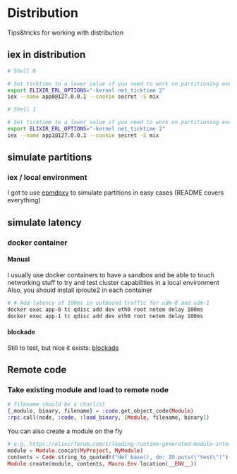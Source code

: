# Distribution

Tips&tricks for working with distribution

## iex in distribution

``` bash
# Shell 0

# Set ticktime to a lower value if you need to work on partitioning events etc
export ELIXIR_ERL_OPTIONS="-kernel net_ticktime 2"
iex --name app0@127.0.0.1 --cookie secret -S mix
```


``` bash
# Shell 1

# Set ticktime to a lower value if you need to work on partitioning events etc
export ELIXIR_ERL_OPTIONS="-kernel net_ticktime 2"
iex --name app1@127.0.0.1 --cookie secret -S mix
```

## simulate partitions

### iex / local environment

I got to use [epmdpxy](https://github.com:dergraf/epmdpxy) to simulate partitions in easy cases (README covers everything)

## simulate latency

### docker container

####  Manual

I usually use docker containers to have a sandbox and be able to touch networking stuff to try and test cluster capabilities in a local environment
Also, you should install iproute2 in each container

``` bash
# # Add latency of 100ms in outbound traffic for udm-0 and udm-1
docker exec app-0 tc qdisc add dev eth0 root netem delay 100ms
docker exec app-1 tc qdisc add dev eth0 root netem delay 100ms
```

#### blockade

Still to test, but nice it exists: [blockade](https://github.com/worstcase/blockade)

## Remote code

### Take existing module and load to remote node

``` elixir
# filename should be a charlist
{_module, binary, filename} = :code.get_object_code(Module)
:rpc.call(node, :code, :load_binary, [Module, filename, binary])
```

You can also create a module on the fly

``` elixir
# e.g. https://elixirforum.com/t/loading-runtime-generated-module-into-remote-nodes/34864
module = Module.concat(MyProject, MyModule)
contents = Code.string_to_quoted!("def base(), do: IO.puts(\"test\")")
Module.create(module, contents, Macro.Env.location(__ENV__))
```
